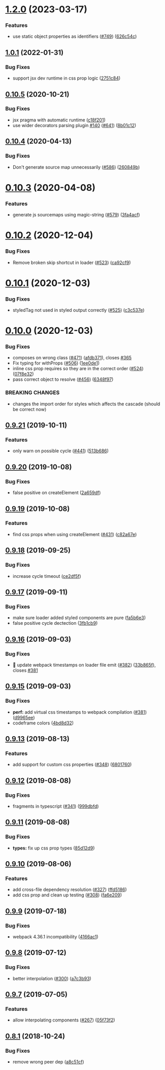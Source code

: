 # [1.2.0](https://github.com/4Catalyzer/astroturf/compare/v1.1.0...v1.2.0) (2023-03-17)


### Features

* use static object properties as identifiers ([#749](https://github.com/4Catalyzer/astroturf/issues/749)) ([626c54c](https://github.com/4Catalyzer/astroturf/commit/626c54c10332f562986508fc88002b1f0b6862ef))





## [1.0.1](https://github.com/4Catalyzer/astroturf/compare/v1.0.0...v1.0.1) (2022-01-31)


### Bug Fixes

* support jsx dev runtime in css prop logic ([2751c84](https://github.com/4Catalyzer/astroturf/commit/2751c848458a6c7ae1029539cd0f497a2b5b8507))





## [0.10.5](https://github.com/4Catalyzer/astroturf/compare/v0.10.4...v0.10.5) (2020-10-21)


### Bug Fixes

* jsx pragma with automatic runtime ([c18f201](https://github.com/4Catalyzer/astroturf/commit/c18f201))
* use wider decorators parsing plugin [#140](https://github.com/4Catalyzer/astroturf/issues/140) ([#641](https://github.com/4Catalyzer/astroturf/issues/641)) ([8b01c12](https://github.com/4Catalyzer/astroturf/commit/8b01c12))





## [0.10.4](https://github.com/4Catalyzer/astroturf/compare/v0.10.3...v0.10.4) (2020-04-13)


### Bug Fixes

* Don't generate source map unnecessarily ([#586](https://github.com/4Catalyzer/astroturf/issues/586)) ([260849b](https://github.com/4Catalyzer/astroturf/commit/260849bff773081341a084e63bc2618c3fbd3d34))





# [0.10.3](https://github.com/4Catalyzer/astroturf/compare/v0.10.2...v0.10.3) (2020-04-08)


### Features

* generate js sourcemaps using magic-string ([#579](https://github.com/4Catalyzer/astroturf/issues/579)) ([3fa4acf](https://github.com/4Catalyzer/astroturf/commit/3fa4acf))





# [0.10.2](https://github.com/4Catalyzer/astroturf/compare/v0.10.1...v0.10.2) (2020-12-04)


### Bug Fixes

* Remove broken skip shortcut in loader ([#523](https://github.com/4Catalyzer/astroturf/issues/523)) ([ca92cf9](https://github.com/4Catalyzer/astroturf/commit/ca92cf9))





# [0.10.1](https://github.com/4Catalyzer/astroturf/compare/v0.10.0...v0.10.1) (2020-12-03)


### Bug Fixes

* styledTag not used in styled output correctly ([#525](https://github.com/4Catalyzer/astroturf/issues/525)) ([c3c537e](https://github.com/4Catalyzer/astroturf/commit/c3c537e))





# [0.10.0](https://github.com/4Catalyzer/astroturf/compare/v0.9.21...v0.10.0) (2020-12-03)


### Bug Fixes

* composes on wrong class ([#471](https://github.com/4Catalyzer/astroturf/issues/471)) ([afdb371](https://github.com/4Catalyzer/astroturf/commit/afdb371)), closes [#365](https://github.com/4Catalyzer/astroturf/issues/365)
* Fix typing for withProps ([#506](https://github.com/4Catalyzer/astroturf/issues/506)) ([1ee0de1](https://github.com/4Catalyzer/astroturf/commit/1ee0de1))
* inline css prop requires so they are in the correct order ([#524](https://github.com/4Catalyzer/astroturf/issues/524)) ([07f8e32](https://github.com/4Catalyzer/astroturf/commit/07f8e32))
* pass correct object to resolve ([#456](https://github.com/4Catalyzer/astroturf/issues/456)) ([6348f97](https://github.com/4Catalyzer/astroturf/commit/6348f97))


### BREAKING CHANGES

* changes the import order for styles which affects the cascade (should be correct now)





## [0.9.21](https://github.com/4Catalyzer/astroturf/compare/v0.9.20...v0.9.21) (2019-10-11)


### Features

* only warn on possible cycle ([#441](https://github.com/4Catalyzer/astroturf/issues/441)) ([513b686](https://github.com/4Catalyzer/astroturf/commit/513b686))





## [0.9.20](https://github.com/4Catalyzer/astroturf/compare/v0.9.19...v0.9.20) (2019-10-08)


### Bug Fixes

* false positive on createElement ([2a659df](https://github.com/4Catalyzer/astroturf/commit/2a659df))





## [0.9.19](https://github.com/4Catalyzer/astroturf/compare/v0.9.18...v0.9.19) (2019-10-08)


### Features

* find css props when using createElement ([#431](https://github.com/4Catalyzer/astroturf/issues/431)) ([c82a67e](https://github.com/4Catalyzer/astroturf/commit/c82a67e))





## [0.9.18](https://github.com/4Catalyzer/astroturf/compare/v0.9.17...v0.9.18) (2019-09-25)


### Bug Fixes

* increase cycle timeout ([ce2df5f](https://github.com/4Catalyzer/astroturf/commit/ce2df5f))





## [0.9.17](https://github.com/4Catalyzer/astroturf/compare/v0.9.16...v0.9.17) (2019-09-11)


### Bug Fixes

* make sure loader added styled components are pure ([fa5b6e3](https://github.com/4Catalyzer/astroturf/commit/fa5b6e3))
* false positive cycle dectection ([3fb1cb9](https://github.com/4Catalyzer/astroturf/commit/3fb1cb9))





## [0.9.16](https://github.com/4Catalyzer/astroturf/compare/v0.9.15...v0.9.16) (2019-09-03)


### Bug Fixes

* 🐛 update webpack timestamps on loader file emit ([#382](https://github.com/4Catalyzer/astroturf/issues/382)) ([33b865f](https://github.com/4Catalyzer/astroturf/commit/33b865f)), closes [#381](https://github.com/4Catalyzer/astroturf/issues/381)





## [0.9.15](https://github.com/4Catalyzer/astroturf/compare/v0.9.14...v0.9.15) (2019-09-03)


### Bug Fixes

* **perf:** add virtual css timestamps to webpack compilation ([#381](https://github.com/4Catalyzer/astroturf/issues/381)) ([d9965ee](https://github.com/4Catalyzer/astroturf/commit/d9965ee))
* codeframe colors ([4bd8d32](https://github.com/4Catalyzer/astroturf/commit/4bd8d32))





## [0.9.13](https://github.com/4Catalyzer/astroturf/compare/v0.9.12...v0.9.13) (2019-08-13)


### Features

* add support for custom css properties ([#348](https://github.com/4Catalyzer/astroturf/issues/348)) ([6801760](https://github.com/4Catalyzer/astroturf/commit/6801760))





## [0.9.12](https://github.com/4Catalyzer/astroturf/compare/v0.9.11...v0.9.12) (2019-08-08)


### Bug Fixes

* fragments in typescript ([#341](https://github.com/4Catalyzer/astroturf/issues/341)) ([999dbfd](https://github.com/4Catalyzer/astroturf/commit/999dbfd))





## [0.9.11](https://github.com/4Catalyzer/astroturf/compare/v0.9.10...v0.9.11) (2019-08-08)


### Bug Fixes

* **types:** fix up css prop types ([85d12d9](https://github.com/4Catalyzer/astroturf/commit/85d12d9))





## [0.9.10](https://github.com/4Catalyzer/astroturf/compare/v0.9.9...v0.9.10) (2019-08-06)


### Features

* add cross-file dependency resolution ([#327](https://github.com/4Catalyzer/astroturf/issues/327)) ([ffd5186](https://github.com/4Catalyzer/astroturf/commit/ffd5186))
* add css prop and clean up testing ([#308](https://github.com/4Catalyzer/astroturf/issues/308)) ([fa6e209](https://github.com/4Catalyzer/astroturf/commit/fa6e209))





## [0.9.9](https://github.com/4Catalyzer/astroturf/compare/v0.9.8...v0.9.9) (2019-07-18)


### Bug Fixes

* webpack 4.36.1 incompatibility ([4166ac1](https://github.com/4Catalyzer/astroturf/commit/4166ac1))





## [0.9.8](https://github.com/4Catalyzer/astroturf/compare/v0.9.7...v0.9.8) (2019-07-12)


### Bug Fixes

* better interpolation ([#300](https://github.com/4Catalyzer/astroturf/issues/300)) ([a7c3b93](https://github.com/4Catalyzer/astroturf/commit/a7c3b93))





## [0.9.7](https://github.com/4Catalyzer/astroturf/compare/v0.9.6...v0.9.7) (2019-07-05)


### Features

* allow interpolating components ([#267](https://github.com/4Catalyzer/astroturf/issues/267)) ([05f73f2](https://github.com/4Catalyzer/astroturf/commit/05f73f2))





## [0.8.1](https://github.com/4Catalyzer/astroturf/compare/v0.8.0...v0.8.1) (2018-10-24)


### Bug Fixes

* remove wrong peer dep ([a8c51cf](https://github.com/4Catalyzer/astroturf/commit/a8c51cf))





